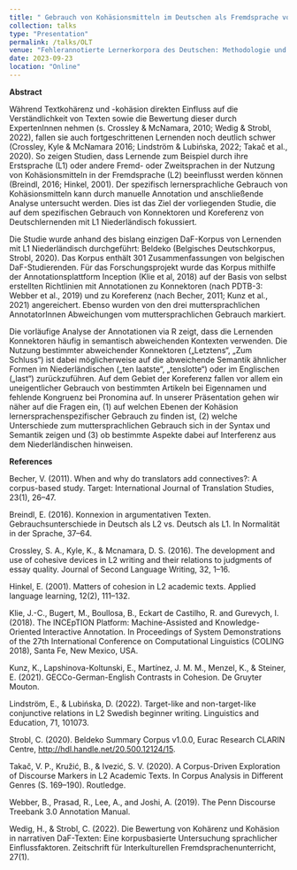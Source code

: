 ```yaml
---
title: " Gebrauch von Kohäsionsmitteln im Deutschen als Fremdsprache von niederländischen Lernenden: Konnektoren und Koreferenz im Beldeko-Korpus"
collection: talks
type: "Presentation"
permalink: /talks/OLT
venue: "Fehlerannotierte Lernerkorpora des Deutschen: Methodologie und Empirie"
date: 2023-09-23
location: "Online"
---
```

 

**Abstract**

Während Textkohärenz und -kohäsion direkten Einfluss auf die Verständlichkeit von Texten sowie die Bewertung dieser durch ExpertenInnen nehmen (s. Crossley & McNamara, 2010; Wedig & Strobl, 2022), fallen sie auch fortgeschrittenen Lernenden noch deutlich schwer (Crossley, Kyle & McNamara 2016; Lindström & Lubińska, 2022; Takač et al., 2020). So zeigen Studien, dass Lernende zum Beispiel durch ihre Erstsprache (L1) oder andere Fremd- oder Zweitsprachen in der Nutzung von Kohäsionsmitteln in der Fremdsprache (L2) beeinflusst werden können (Breindl, 2016; Hinkel, 2001). Der spezifisch lernersprachliche Gebrauch von Kohäsionsmitteln kann durch manuelle Annotation und anschließende Analyse untersucht werden. Dies ist das Ziel der vorliegenden Studie, die auf dem spezifischen Gebrauch von Konnektoren und Koreferenz von Deutschlernenden mit L1 Niederländisch fokussiert.

Die Studie wurde anhand des bislang einzigen DaF-Korpus von Lernenden mit L1 Niederländisch durchgeführt: Beldeko (Belgisches Deutschkorpus, Strobl, 2020). Das Korpus enthält 301 Zusammenfassungen von belgischen DaF-Studierenden. Für das Forschungsprojekt wurde das Korpus mithilfe der Annotationsplattform Inception (Klie et al, 2018) auf der Basis von selbst erstellten Richtlinien mit Annotationen zu Konnektoren (nach PDTB-3: Webber et al., 2019) und zu Koreferenz (nach Becher, 2011; Kunz et al., 2021) angereichert. Ebenso wurden von den drei muttersprachlichen AnnotatorInnen Abweichungen vom muttersprachlichen Gebrauch markiert.

Die vorläufige Analyse der Annotationen via R zeigt, dass die Lernenden Konnektoren häufig in semantisch abweichenden Kontexten verwenden. Die Nutzung bestimmter abweichender Konnektoren („Letztens“, „Zum Schluss“) ist dabei möglicherweise auf die abweichende Semantik ähnlicher Formen im Niederländischen („ten laatste“, „tenslotte“) oder im Englischen („last“) zurückzuführen. Auf dem Gebiet der Koreferenz fallen vor allem ein uneigentlicher Gebrauch von bestimmten Artikeln bei Eigennamen und fehlende Kongruenz bei Pronomina auf. In unserer Präsentation gehen wir näher auf die Fragen ein, (1) auf welchen Ebenen der Kohäsion lernersprachenspezifischer Gebrauch zu finden ist, (2) welche Unterschiede zum muttersprachlichen Gebrauch sich in der Syntax und Semantik zeigen und (3) ob bestimmte Aspekte dabei auf Interferenz aus dem Niederländischen hinweisen.

**References**

Becher, V. (2011). When and why do translators add connectives?: A corpus-based study. Target: International Journal of Translation Studies, 23(1), 26–47.

Breindl, E. (2016). Konnexion in argumentativen Texten. Gebrauchsunterschiede in Deutsch als L2 vs. Deutsch als L1. In Normalität in der Sprache, 37–64.

Crossley, S. A., Kyle, K., & Mcnamara, D. S. (2016). The development and use of cohesive devices in L2 writing and their relations to judgments of essay quality. Journal of Second Language Writing, 32, 1–16.

Hinkel, E. (2001). Matters of cohesion in L2 academic texts. Applied language learning, 12(2), 111–132.

Klie, J.-C., Bugert, M., Boullosa, B., Eckart de Castilho, R. and Gurevych, I. (2018). The INCEpTION Platform: Machine-Assisted and Knowledge-Oriented Interactive Annotation. In Proceedings of System Demonstrations of the 27th International Conference on Computational Linguistics (COLING 2018), Santa Fe, New Mexico, USA.

Kunz, K., Lapshinova-Koltunski, E., Martínez, J. M. M., Menzel, K., & Steiner, E. (2021). GECCo-German-English Contrasts in Cohesion. De Gruyter Mouton.

Lindström, E., & Lubińska, D. (2022). Target-like and non-target-like conjunctive relations in L2 Swedish beginner writing. Linguistics and Education, 71, 101073.

Strobl, C. (2020). Beldeko Summary Corpus v1.0.0, Eurac Research CLARIN Centre, http://hdl.handle.net/20.500.12124/15.

Takač, V. P., Kružić, B., & Ivezić, S. V. (2020). A Corpus-Driven Exploration of Discourse Markers in L2 Academic Texts. In Corpus Analysis in Different Genres (S. 169–190). Routledge.

Webber, B., Prasad, R., Lee, A., and Joshi, A. (2019). The Penn Discourse Treebank 3.0 Annotation Manual.

Wedig, H., & Strobl, C. (2022). Die Bewertung von Kohärenz und Kohäsion in narrativen DaF-Texten: Eine korpusbasierte Untersuchung sprachlicher Einflussfaktoren. Zeitschrift für Interkulturellen Fremdsprachenunterricht, 27(1).